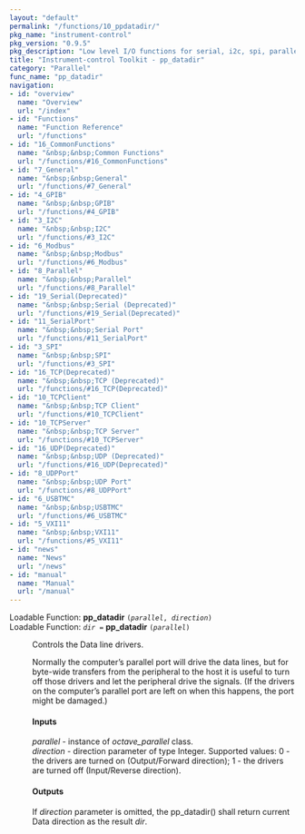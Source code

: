 ```yaml
---
layout: "default"
permalink: "/functions/10_ppdatadir/"
pkg_name: "instrument-control"
pkg_version: "0.9.5"
pkg_description: "Low level I/O functions for serial, i2c, spi, parallel, tcp, gpib, modbus, vxi11, udp and usbtmc interfaces."
title: "Instrument-control Toolkit - pp_datadir"
category: "Parallel"
func_name: "pp_datadir"
navigation:
- id: "overview"
  name: "Overview"
  url: "/index"
- id: "Functions"
  name: "Function Reference"
  url: "/functions"
- id: "16_CommonFunctions"
  name: "&nbsp;&nbsp;Common Functions"
  url: "/functions/#16_CommonFunctions"
- id: "7_General"
  name: "&nbsp;&nbsp;General"
  url: "/functions/#7_General"
- id: "4_GPIB"
  name: "&nbsp;&nbsp;GPIB"
  url: "/functions/#4_GPIB"
- id: "3_I2C"
  name: "&nbsp;&nbsp;I2C"
  url: "/functions/#3_I2C"
- id: "6_Modbus"
  name: "&nbsp;&nbsp;Modbus"
  url: "/functions/#6_Modbus"
- id: "8_Parallel"
  name: "&nbsp;&nbsp;Parallel"
  url: "/functions/#8_Parallel"
- id: "19_Serial(Deprecated)"
  name: "&nbsp;&nbsp;Serial (Deprecated)"
  url: "/functions/#19_Serial(Deprecated)"
- id: "11_SerialPort"
  name: "&nbsp;&nbsp;Serial Port"
  url: "/functions/#11_SerialPort"
- id: "3_SPI"
  name: "&nbsp;&nbsp;SPI"
  url: "/functions/#3_SPI"
- id: "16_TCP(Deprecated)"
  name: "&nbsp;&nbsp;TCP (Deprecated)"
  url: "/functions/#16_TCP(Deprecated)"
- id: "10_TCPClient"
  name: "&nbsp;&nbsp;TCP Client"
  url: "/functions/#10_TCPClient"
- id: "10_TCPServer"
  name: "&nbsp;&nbsp;TCP Server"
  url: "/functions/#10_TCPServer"
- id: "16_UDP(Deprecated)"
  name: "&nbsp;&nbsp;UDP (Deprecated)"
  url: "/functions/#16_UDP(Deprecated)"
- id: "8_UDPPort"
  name: "&nbsp;&nbsp;UDP Port"
  url: "/functions/#8_UDPPort"
- id: "6_USBTMC"
  name: "&nbsp;&nbsp;USBTMC"
  url: "/functions/#6_USBTMC"
- id: "5_VXI11"
  name: "&nbsp;&nbsp;VXI11"
  url: "/functions/#5_VXI11"
- id: "news"
  name: "News"
  url: "/news"
- id: "manual"
  name: "Manual"
  url: "/manual"
---
```

<dl class="first-deftypefn">
<dt class="deftypefn" id="index-pp_005fdatadir"><span class="category-def">Loadable Function: </span><span><strong class="def-name">pp_datadir</strong> <code class="def-code-arguments">(<var class="var">parallel</var>, <var class="var">direction</var>)</code><a class="copiable-link" href="#index-pp_005fdatadir"></a></span></dt>
<dt class="deftypefnx def-cmd-deftypefn" id="index-pp_005fdatadir-1"><span class="category-def">Loadable Function: </span><span><code class="def-type"><var class="var">dir</var> =</code> <strong class="def-name">pp_datadir</strong> <code class="def-code-arguments">(<var class="var">parallel</var>)</code><a class="copiable-link" href="#index-pp_005fdatadir-1"></a></span></dt>
<dd> 
<p>Controls the Data line drivers.
</p> 
<p>Normally the computer&rsquo;s parallel port will drive the data lines, but for byte-wide transfers from the peripheral to the host it is useful to turn off those drivers and let the peripheral drive the signals. (If the drivers on the computer&rsquo;s parallel port are left on when this happens, the port might be damaged.)
</p> 
<h4 class="subsubheading" id="Inputs"><span>Inputs<a class="copiable-link" href="#Inputs"></a></span></h4>
<p><var class="var">parallel</var> - instance of <var class="var">octave_parallel</var> class.<br><var class="var">direction</var> - direction parameter of type Integer. Supported values: 0 - the drivers are turned on (Output/Forward direction); 1 - the drivers are turned off (Input/Reverse direction).
</p> 
<h4 class="subsubheading" id="Outputs"><span>Outputs<a class="copiable-link" href="#Outputs"></a></span></h4>
<p>If <var class="var">direction</var> parameter is omitted, the pp_datadir() shall return current Data direction as the result <var class="var">dir</var>.
 </p></dd></dl>